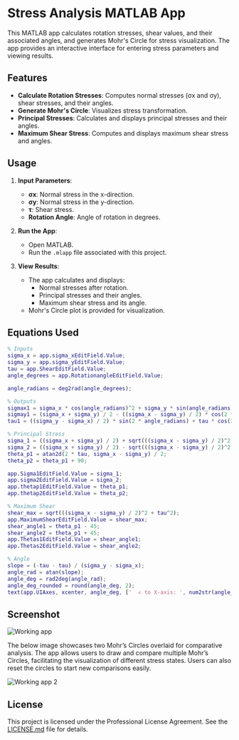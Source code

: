# Stress Analysis MATLAB App

This MATLAB app calculates rotation stresses, shear values, and their associated angles, and generates Mohr's Circle for stress visualization. The app provides an interactive interface for entering stress parameters and viewing results.

## Features

- **Calculate Rotation Stresses**: Computes normal stresses (σx and σy), shear stresses, and their angles.
- **Generate Mohr's Circle**: Visualizes stress transformation.
- **Principal Stresses**: Calculates and displays principal stresses and their angles.
- **Maximum Shear Stress**: Computes and displays maximum shear stress and angles.

## Usage

1. **Input Parameters**:
   - **σx**: Normal stress in the x-direction.
   - **σy**: Normal stress in the y-direction.
   - **τ**: Shear stress.
   - **Rotation Angle**: Angle of rotation in degrees.

2. **Run the App**:
   - Open MATLAB.
   - Run the `.mlapp` file associated with this project.

3. **View Results**:
   - The app calculates and displays:
     - Normal stresses after rotation.
     - Principal stresses and their angles.
     - Maximum shear stress and its angle.
   - Mohr's Circle plot is provided for visualization.

## Equations Used

```matlab
% Inputs
sigma_x = app.sigma_xEditField.Value;
sigma_y = app.sigma_yEditField.Value;
tau = app.ShearEditField.Value;
angle_degrees = app.RotationangleEditField.Value;

angle_radians = deg2rad(angle_degrees);

% Outputs
sigmax1 = sigma_x * cos(angle_radians)^2 + sigma_y * sin(angle_radians)^2 + 2 * tau * sin(angle_radians) * cos(angle_radians);
sigmay1 = (sigma_x + sigma_y) / 2 - ((sigma_x - sigma_y) / 2) * cos(2 * angle_radians) - tau * sin(2 * angle_radians);
tau1 = ((sigma_y - sigma_x) / 2) * sin(2 * angle_radians) + tau * cos(2 * angle_radians);

% Principal Stress
sigma_1 = ((sigma_x + sigma_y) / 2) + sqrt(((sigma_x - sigma_y) / 2)^2 + tau^2);
sigma_2 = ((sigma_x + sigma_y) / 2) - sqrt(((sigma_x - sigma_y) / 2)^2 + tau^2);
theta_p1 = atan2d(2 * tau, sigma_x - sigma_y) / 2;
theta_p2 = theta_p1 + 90;

app.Sigma1EditField.Value = sigma_1;
app.sigma2EditField.Value = sigma_2;
app.thetap1EditField.Value = theta_p1;
app.thetap2EditField.Value = theta_p2;

% Maximum Shear
shear_max = sqrt(((sigma_x - sigma_y) / 2)^2 + tau^2);
app.MaximumShearEditField.Value = shear_max;
shear_angle1 = theta_p1 - 45;
shear_angle2 = theta_p1 + 45;
app.Thetas1EditField.Value = shear_angle1;
app.Thetas2EditField.Value = shear_angle2;

% Angle
slope = (-tau - tau) / (sigma_y - sigma_x);
angle_rad = atan(slope);
angle_deg = rad2deg(angle_rad);
angle_deg_rounded = round(angle_deg, 2);
text(app.UIAxes, xcenter, angle_deg, ['  ∠ to X-axis: ', num2str(angle_deg_rounded), '°']);
```

## Screenshot

![Working app](https://github.com/user-attachments/assets/955b8995-8763-407c-9f76-68d3fbddeab6)


The below image showcases two Mohr’s Circles overlaid for comparative analysis. The app allows users to draw and compare multiple Mohr’s Circles, facilitating the visualization of different stress states. Users can also reset the circles to start new comparisons easily.

![Working app 2](https://github.com/user-attachments/assets/104ac8c2-7164-4b79-853b-c97b597a52c4)



## License

This project is licensed under the Professional License Agreement. See the [LICENSE.md](LICENSE.md) file for details.
